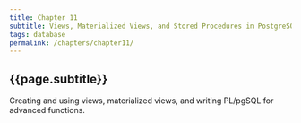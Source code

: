 ```yaml
---
title: Chapter 11
subtitle: Views, Materialized Views, and Stored Procedures in PostgreSQL
tags: database
permalink: /chapters/chapter11/
---
```

## {{page.subtitle}}

Creating and using views, materialized views, and writing PL/pgSQL for advanced functions.
